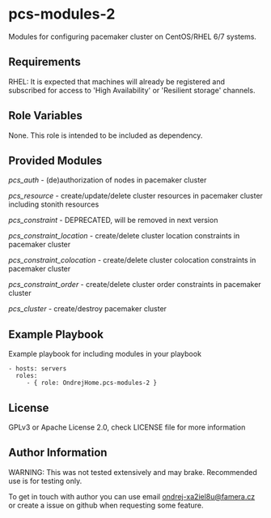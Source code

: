 pcs-modules-2
=============

Modules for configuring pacemaker cluster on CentOS/RHEL 6/7 systems.

Requirements
------------

RHEL: It is expected that machines will already be registered and subscribed for access to 'High Availability' or 'Resilient storage' channels.

Role Variables
--------------

None. This role is intended to be included as dependency.

Provided Modules
----------------

*pcs_auth* - (de)authorization of nodes in pacemaker cluster

*pcs_resource* - create/update/delete cluster resources in pacemaker cluster including stonith resources

*pcs_constraint* - DEPRECATED, will be removed in next version

*pcs_constraint_location* - create/delete cluster location constraints in pacemaker cluster

*pcs_constraint_colocation* - create/delete cluster colocation constraints in pacemaker cluster

*pcs_constraint_order* - create/delete cluster order constraints in pacemaker cluster

*pcs_cluster* - create/destroy pacemaker cluster

Example Playbook
----------------

Example playbook for including modules in your playbook

    - hosts: servers
      roles:
         - { role: OndrejHome.pcs-modules-2 }

License
-------

GPLv3 or Apache License 2.0, check LICENSE file for more information

Author Information
------------------

WARNING: This was not tested extensively and may brake. Recommended use is for testing only.

To get in touch with author you can use email ondrej-xa2iel8u@famera.cz or create a issue on github when requesting some feature.
